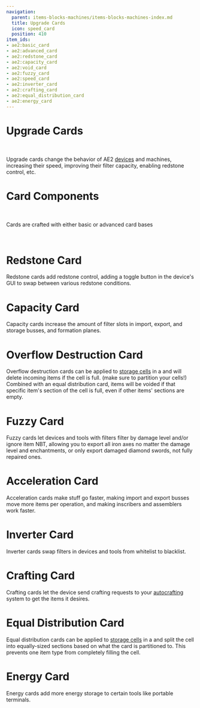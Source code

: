 ```yaml
---
navigation:
  parent: items-blocks-machines/items-blocks-machines-index.md
  title: Upgrade Cards
  icon: speed_card
  position: 410
item_ids:
- ae2:basic_card
- ae2:advanced_card
- ae2:redstone_card
- ae2:capacity_card
- ae2:void_card
- ae2:fuzzy_card
- ae2:speed_card
- ae2:inverter_card
- ae2:crafting_card
- ae2:equal_distribution_card
- ae2:energy_card
---
```

# Upgrade Cards

<ItemImage id="redstone_card" scale="2" />   <ItemImage id="capacity_card" scale="2" />   <ItemImage id="void_card" scale="2" />
   <ItemImage id="fuzzy_card" scale="2" />   <ItemImage id="speed_card" scale="2" />   <ItemImage id="inverter_card" scale="2" />
   <ItemImage id="crafting_card" scale="2" />   <ItemImage id="equal_distribution_card" scale="2" />   <ItemImage id="energy_card" scale="2" />

Upgrade cards change the behavior of AE2 [devices](../ae2-mechanics/devices.md) and machines, increasing their speed, improving their
filter capacity, enabling redstone control, etc.

# Card Components

<ItemImage id="basic_card" scale="2" />   <ItemImage id="advanced_card" scale="2" />

Cards are crafted with either basic or advanced card bases

<RecipeFor id="basic_card" />   <RecipeFor id="advanced_card" />

# Redstone Card

<ItemImage id="redstone_card" scale="2" />

Redstone cards add redstone control, adding a toggle button in the device's GUI to swap between various redstone conditions.

<RecipeFor id="redstone_card" />

# Capacity Card

<ItemImage id="capacity_card" scale="2" />

Capacity cards increase the amount of filter slots in import, export, and storage busses, and formation planes.

<RecipeFor id="capacity_card" />

# Overflow Destruction Card

<ItemImage id="void_card" scale="2" />

Overflow destruction cards can be applied to [storage cells](storage_cells.md) in a <ItemLink id="cell_workbench"/>
and will delete incoming items if the cell is full. (make sure to partition your cells!) Combined with an equal distribution card,
items will be voided if that specific item's section of the cell is full, even if other items' sections are empty.

<RecipeFor id="void_card" />

# Fuzzy Card

<ItemImage id="fuzzy_card" scale="2" />

Fuzzy cards let devices and tools with filters filter by damage level and/or ignore item NBT, allowing you to export
all iron axes no matter the damage level and enchantments, or only export damaged diamond swords, not fully repaired ones.

<RecipeFor id="fuzzy_card" />

# Acceleration Card

<ItemImage id="speed_card" scale="2" />

Acceleration cards make stuff go faster, making import and export busses move more items per operation, and making inscribers
and assemblers work faster.

<RecipeFor id="speed_card" />

# Inverter Card

<ItemImage id="inverter_card" scale="2" />

Inverter cards swap filters in devices and tools from whitelist to blacklist.

<RecipeFor id="inverter_card" />

# Crafting Card

<ItemImage id="inverter_card" scale="2" />

Crafting cards let the device send crafting requests to your [autocrafting](../ae2-mechanics/autocrafting.md)
system to get the items it desires.

<RecipeFor id="inverter_card" />

# Equal Distribution Card

<ItemImage id="equal_distribution_card" scale="2" />

Equal distribution cards can be applied to [storage cells](storage_cells.md) in a <ItemLink id="cell_workbench"/> and
split the cell into equally-sized sections based on what the card is partitioned to. This prevents one item type from completely
filling the cell.

<RecipeFor id="equal_distribution_card" />

# Energy Card

<ItemImage id="energy_card" scale="2" />

Energy cards add more energy storage to certain tools like portable terminals.

<RecipeFor id="energy_card" />